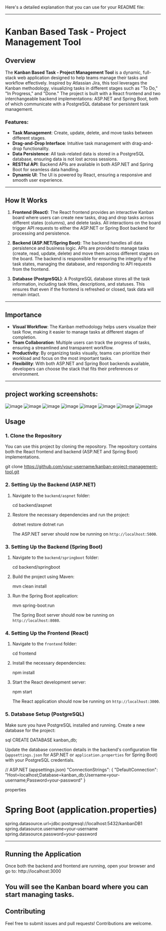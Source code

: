 Here's a detailed explanation that you can use for your README file:

---

# Kanban Based Task - Project Management Tool

## Overview
The **Kanban Based Task - Project Management Tool** is a dynamic, full-stack web application designed to help teams manage their tasks and workflow effectively. Inspired by Atlassian Jira, this tool leverages the Kanban methodology, visualizing tasks in different stages such as "To Do," "In Progress," and "Done." The project is built with a React frontend and two interchangeable backend implementations: ASP.NET and Spring Boot, both of which communicate with a PostgreSQL database for persistent task management.

### Features:
- **Task Management**: Create, update, delete, and move tasks between different stages.
- **Drag-and-Drop Interface**: Intuitive task management with drag-and-drop functionality.
- **Data Persistence**: All task-related data is stored in a PostgreSQL database, ensuring data is not lost across sessions.
- **RESTful API**: Backend APIs are available in both ASP.NET and Spring Boot for seamless data handling.
- **Dynamic UI**: The UI is powered by React, ensuring a responsive and smooth user experience.

---

## How It Works

1. **Frontend (React)**: 
   The React frontend provides an interactive Kanban board where users can create new tasks, drag and drop tasks across different states (columns), and delete tasks. All interactions on the board trigger API requests to either the ASP.NET or Spring Boot backend for processing and persistence.

2. **Backend (ASP.NET/Spring Boot)**:
   The backend handles all data persistence and business logic. APIs are provided to manage tasks (create, read, update, delete) and move them across different stages on the board. The backend is responsible for ensuring the integrity of the task states, managing the database, and responding to API requests from the frontend.

3. **Database (PostgreSQL)**:
   A PostgreSQL database stores all the task information, including task titles, descriptions, and statuses. This ensures that even if the frontend is refreshed or closed, task data will remain intact.

---

## Importance

- **Visual Workflow**: The Kanban methodology helps users visualize their task flow, making it easier to manage tasks at different stages of completion.
- **Team Collaboration**: Multiple users can track the progress of tasks, ensuring a streamlined and transparent workflow.
- **Productivity**: By organizing tasks visually, teams can prioritize their workload and focus on the most important tasks.
- **Flexibility**: With both ASP.NET and Spring Boot backends available, developers can choose the stack that fits their preferences or environment.

---

## project working screenshots:

![image](https://github.com/user-attachments/assets/2d1aa72f-e0c3-4668-92e6-366a2f5dd429)
![image](https://github.com/user-attachments/assets/6cb779bd-f8b0-479f-b9a8-1ca57c9e0691)
![image](https://github.com/user-attachments/assets/bb3dad14-5e0f-4221-9e90-9d01963aee39)
![image](https://github.com/user-attachments/assets/48d896bd-3db4-4579-bd70-04e0aff970cd)
![image](https://github.com/user-attachments/assets/3d337da3-3e4f-4475-8d98-fbe25b48917f)
![image](https://github.com/user-attachments/assets/f3702ea9-b7bf-4ce9-917d-3215f8c63229)
![image](https://github.com/user-attachments/assets/2be2b77a-897c-42c7-bf9d-fb31c9096c7c)
![image](https://github.com/user-attachments/assets/d3384280-f657-459b-9c20-203ce3c35844)



## Usage

### 1. Clone the Repository

You can use this project by cloning the repository. The repository contains both the React frontend and backend (ASP.NET and Spring Boot) implementations.


git clone https://github.com/your-username/kanban-project-management-tool.git


### 2. Setting Up the Backend (ASP.NET)

1. Navigate to the `backend/aspnet` folder:
   
   cd backend/aspnet
   

2. Restore the necessary dependencies and run the project:
   
   dotnet restore
   dotnet run
   

   The ASP.NET server should now be running on `http://localhost:5000`.

### 3. Setting Up the Backend (Spring Boot)

1. Navigate to the `backend/springboot` folder:
   
   cd backend/springboot
   

2. Build the project using Maven:
   
   mvn clean install
   

3. Run the Spring Boot application:
   
   mvn spring-boot:run
   

   The Spring Boot server should now be running on `http://localhost:8080`.

### 4. Setting Up the Frontend (React)

1. Navigate to the `frontend` folder:
   
   cd frontend
   

2. Install the necessary dependencies:
   
   npm install
   

3. Start the React development server:
   
   npm start
   

   The React application should now be running on `http://localhost:3000`.

### 5. Database Setup (PostgreSQL)

Make sure you have PostgreSQL installed and running. Create a new database for the project:

sql
CREATE DATABASE kanban_db;


Update the database connection details in the backend's configuration file (`appsettings.json` for ASP.NET or `application.properties` for Spring Boot) with your PostgreSQL credentials.

// ASP.NET (appsettings.json)
"ConnectionStrings": {
  "DefaultConnection": "Host=localhost;Database=kanban_db;Username=your-username;Password=your-password"
}


properties
# Spring Boot (application.properties)
spring.datasource.url=jdbc:postgresql://localhost:5432/kanbanDB1
spring.datasource.username=your-username
spring.datasource.password=your-password


---

## Running the Application
Once both the backend and frontend are running, open your browser and go to:
http://localhost:3000

You will see the Kanban board where you can start managing tasks.
---

## Contributing

Feel free to submit issues and pull requests! Contributions are welcome.
